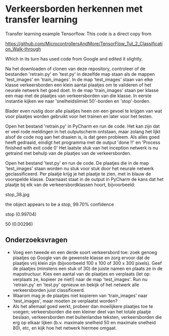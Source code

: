 # Verkeersborden herkennen met transfer learning
Transfer learning example Tensorflow. This code is a direct copy from

https://github.com/MicrocontrollersAndMore/TensorFlow_Tut_2_Classification_Walk-through

Which in its turn has used code from Google and edited it slightly.

Na het downloaden of clonen van deze repository, controleer of de bestanden 'retrain.py' en 'test.py' in dezelfde map staan als de mappen 'test_images' en 'train_images'. In de map 'test_images' staan van elke klasse verkeersborden een klein aantal plaatjes om te valideren of het neurale netwerk het goed doet. In de map 'train_images' staan per klasse een map met de plaatjes van verkeersborden van die klasse. In eerste instantie kijken we naar 'snelheidslimiet 50'-borden en 'stop'-borden.

Blader even rustig door alle plaatjes heen om een gevoel te krijgen van wat voor plaatjes worden gebruikt voor het trainen en later voor het testen.

Open het bestand 'retrain.py' in PyCharm en run de code. Het kan zijn dat er veel rode meldingen in het outputscherm ontstaan, maar zolang het lijkt alsof de code nog aan het draaien is, is dat geen probleem. Als alles goed heeft gedraaid, eindigt het programma met de output 'done !!' en 'Process finished with exit code 0' Het laatste stuk van het inception netwerk is nu getraind met behulp van de plaatjes van de verkeersborden.

Open het bestand 'test.py' en run de code. De plaatjes die in de map 'test_images' staan worden nu stuk voor stuk door het neurale netwerk geclassificeerd. Per plaatje krijg je het plaatje te zien, met in blauw de voorspelde klasse. Daarnaast staat in de output in PyCharm de kans dat het plaatje bij elk van de verkeersbordklassen hoort, bijvoorbeeld:

stop_38.jpg

the object appears to be a stop, 99.70% confidence

stop (0.99704)

50 (0.00296)

## Onderzoeksvragen
- Voeg een tweede en een derde soort verkeersbord toe: zoek genoeg plaatjes op Google van de gewenste klasse en zorg ervoor dat de plaatjes vrij klein zijn (bijvoorbeeld 100 x 100 of 300 x 300 pixels). Geef de plaatjes (minstens een stuk of 30) de juiste namen en plaats ze in de mapstructuur. Kies een aantal van de plaatjes en verplaats (let op: verplaats ze, kopieer ze niet!) naar de map 'test_images'. Run nu 'retrain.py' en 'test.py' opnieuw en bekijk of het netwerk alle verkeersborden juist classificeerd.
- Waarom mag je de plaatjes niet kopieren van 'train_images' naar 'test_images', maar moeten ze verplaatst worden?
- Als het allemaal goed werkt, probeer dan moeilijkere plaatjes toe te voegen; verkeersborden die een kleiner deel van het totale plaatje beslaan, verkeersborden met buitenlandse teksten, verkeersborden die erg op elkaar lijken (b.v. maximale snelheid 50 en maximale snelheid 80), etc, en kijk hoe het netwerk hiermee omgaat.
